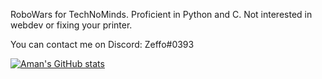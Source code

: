 RoboWars for TechNoMinds. Proficient in Python and C. Not interested in webdev or fixing your printer.

You can contact me on Discord: Zeffo#0393

[![Aman's GitHub stats](https://github-readme-stats.vercel.app/api?username=zeffo)](https://github.com/anuraghazra/github-readme-stats)

